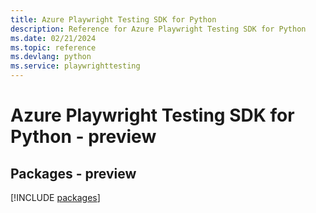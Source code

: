 ```yaml
---
title: Azure Playwright Testing SDK for Python
description: Reference for Azure Playwright Testing SDK for Python
ms.date: 02/21/2024
ms.topic: reference
ms.devlang: python
ms.service: playwrighttesting
---
```

# Azure Playwright Testing SDK for Python - preview
## Packages - preview
[!INCLUDE [packages](playwright-testing-index.md)]